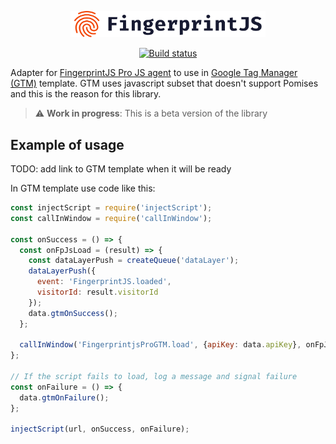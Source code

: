 <p align="center">
  <a href="https://fingerprintjs.com">
    <img src="resources/logo.svg" alt="FingerprintJS" width="312px" />
  </a>
</p>
<p align="center">
  <a href="https://github.com/fingerprintjs/fingerprintjs-pro-gtm/actions/workflows/build.yml">
    <img src="https://github.com/fingerprintjs/fingerprintjs-pro-gtm/actions/workflows/build.yml/badge.svg" alt="Build status">
  </a>
</p>

Adapter for [FingerprintJS Pro JS agent](https://dev.fingerprintjs.com/docs) to use in [Google Tag Manager (GTM)](https://tagmanager.google.com/) template. GTM uses javascript subset that doesn't support Pomises and this is the reason for this library.

> :warning: **Work in progress**: This is a beta version of the library

## Example of usage

TODO: add link to GTM template when it will be ready

In GTM template use code like this:

```javascript
const injectScript = require('injectScript');
const callInWindow = require('callInWindow');

const onSuccess = () => {
  const onFpJsLoad = (result) => {
    const dataLayerPush = createQueue('dataLayer');
    dataLayerPush({
      event: 'FingerprintJS.loaded',
      visitorId: result.visitorId
    });
    data.gtmOnSuccess();
  };

  callInWindow('FingerprintjsProGTM.load', {apiKey: data.apiKey}, onFpJsLoad);
};

// If the script fails to load, log a message and signal failure
const onFailure = () => {
  data.gtmOnFailure();
};

injectScript(url, onSuccess, onFailure);

```
